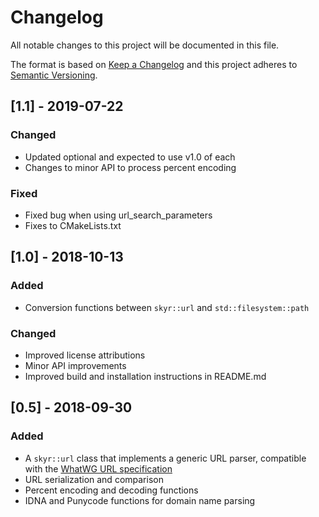 # Changelog
All notable changes to this project will be documented in this file.

The format is based on [Keep a Changelog](http://keepachangelog.com/en/1.0.0/)
and this project adheres to [Semantic Versioning](http://semver.org/spec/v2.0.0.html).

## [1.1] - 2019-07-22

### Changed
- Updated optional and expected to use v1.0 of each
- Changes to minor API to process percent encoding

### Fixed
- Fixed bug when using url_search_parameters
- Fixes to CMakeLists.txt

## [1.0] - 2018-10-13
### Added
- Conversion functions between ``skyr::url`` and ``std::filesystem::path`` 

### Changed
- Improved license attributions
- Minor API improvements
- Improved build and installation instructions in README.md


## [0.5] - 2018-09-30
### Added
- A ``skyr::url`` class that implements a generic URL parser,
  compatible with the [WhatWG URL specification](https://url.spec.whatwg.org/#url-class)
- URL serialization and comparison
- Percent encoding and decoding functions
- IDNA and Punycode functions for domain name parsing
